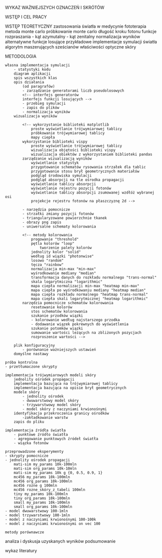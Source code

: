 WYKAZ WAŻNIEJSZYCH OZNACZEŃ I SKRÓTÓW

WSTĘP I CEL PRACY

WSTĘP TEORETYCZNY
    zastosowania światła w medycynie
        fototerapia
    <!-- 
    Metody symulacji światła
        Metody analityczne
        Metody statystyczne
        Kryteria wyboru
    -->
    metoda monte carlo
        próbkowanie monte carlo
        długość kroku fotonu
        <!-- (funkcja gęstości prawdopodobieństwa, dystrybuanta, funkcja próbkująca cechy) -->
        funkcje rozpraszania
            - kąt azymutalny
            - kąt zenitalny
        normalizacja wyników
        alternatywne funkcje losujące
    przykładowe implementacje symulacji światła
    algorytm maszerujących sześcianów
    właściwości optyczne skóry

METODOLOGIA

    własna implementacja symulacji
        - statystyki kodu
        diagram aplikacji
        spis wszystkich klas
        opis działania
            (od paragrafów)
            - zarządzanie generatorami liczb pseudolosowych
            <!-- interfejs generatorów
            interfejs funkcji losujących -->
            - przebieg symulacji
            - zapis do plików
            - normalizacja wyników
        wizualizacja wyników

            <!-- wykorzystanie biblioteki matplotlib
                proste wyświetlanie trójwymiarowej tablicy
                próbkowanie trójwymiarowej tablicy
                mapy ciepła
            wykorzystanie biblioteki vispy
                proste wyświetlanie trójwymiarowej tablicy
                wizualizacja objętości biblioteki vispy
                wizualizacja obiektów z wykorzystaniem biblioteki pandas
            zarządzanie wizualizacją wyników
                wyświetlanie statystyk
                przygotowanie schematów rysowania strzałek dla tablic
                przygotowanie stosu brył geometrycznych materiałów
                podgląd środowiska symulacji
                podgląd absorpcji na tle ośrodka propagacji
                wyświetlanie tablicy absorpcji
                wyświetlanie rejestru pozycji fotonów
                wyświetlanie tablicy absorpcji zsumowanej wzdłóż wybranej osi
                projekcje rejestru fotonów na płaszczyznę 2d -->

            - narzędzia pomocnicze
            - strzałki zmiany pozycji fotonów
            - triangularyzowane powierzchnie tkanek
            - obrazy png zapis
            - uniwersalne schematy kolorowania

            <!-- metody kolorowania
                progowanie "threshold"
                pętla kolorów "loop"
                    tworzenie palety kolorów
                jednolity kolor "solid"
                według id wiązki "photonwise"
                losowo "random"
                tęcza "rainbow"
                normalizacja min-max "min-max"
                wyśrodkowanie mediany "median"
                transformacja danych do rozkładu normalnego "trans-normal"
                skala logarytmiczna "logarithmic"
                mapa ciepła normalizacji min-max "heatmap min-max"
                mapa ciepła po wyśrodkowaniu mediany "heatmap median"
                mapa ciepła rozkładu normalnego "heatmap trans-normal"
                mapa ciepła skali logarytmicznej "heatmap logarithmic"
            narzędzia pomocnicze schematów kolorowania
                resetowanie kolorów
                stos schematów kolorowania
                szukanie przodków wiązki
                - kolorowanie według najstarszego przodka
                - dodawanie wiązek pokrewnych do wyświetlenia 
                szukanie potomków wiązki
                sumowanie wartości leżących na zbliżonych pozycjach
                rozproszenie wartości -->
            
        plik konfiguracyjny
            - porównanie ważniejszych ustawień
        domyślne nastawy

    próba kontrolna
    - przetłumaczone skrypty

    implementacja trójwymiarowych modeli skóry
        jednolity ośrodek propagacji
        implementacja bazująca na trójwymiarowej tablicy
        implementacja bazująca na opisie brył geometrycznych
        modele skóry
            - jednolity ośrodek
            - dwuwarstwowy model skóry
            - trzywarstwowy model skóry
            - model skóry z naczyniami krwionośnymi
        identyfikacja przekroczenia granicy ośrodków
            -zakładkowanie warstw
        zapis do pliku

    implementacja źródła światła
        - punktowe źródło światła
        - agregowanie punktowych źródeł światła
        - wiązka fotonów

    przeprowadzone eksperymenty
    - skrypty pomocnicze
    - jednolity ośrodek propagacji
        mati-sim my_params 10k-100mln
        mati-sim org_params 10k-10mln
        mati-sim my_params 10k g {0, 0.5, 0.9, 1}
        mc456 my_params 10k-100mln
        mc456 org_params 10k-100mln
        mc456 rozne g 100mln
        mc456 rozne_skóry_z_tabeli 100mln
        tiny my_params 10k-100mln
        tiny org_params 10k-100mln
        small my_params 10k-100mln
        small org_params 10k-100mln
    - model dwuwarstwowy 100-1mln
    - model trzywarstwowy 100-1mln
    - model z naczyniami krwionośnymi 100-100k
    - model z naczyniami krwionośnymi on vec 100

    metody porównawcze

analiza i dyskusja uzyskanych wyników
podsumowanie

wykaz literatury
